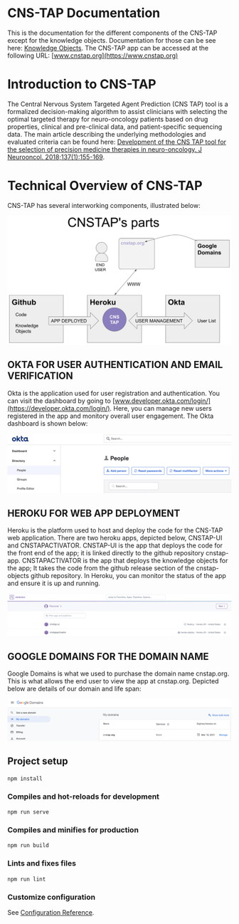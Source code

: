 # CNS-TAP Documentation

This is the documentation for the different components of the CNS-TAP except for the knowledge objects. Documentation for those can be see here: [Knowledge Objects](https://github.com/Koschmann-Lab/cnstap-objects). The CNS-TAP app can be accessed at the following URL: [www.cnstap.org](https://www.cnstap.org)

# Introduction to CNS-TAP

The Central Nervous System Targeted Agent Prediction (CNS TAP) tool is a formalized decision-making algorithm to assist clinicians with selecting the optimal targeted therapy for neuro-oncology patients based on drug properties, clinical and pre-clinical data, and patient-specific sequencing data. The main article describing the underlying methodologies and evaluated criteria can be found here: [Development of the CNS TAP tool for the selection of precision medicine therapies in neuro-oncology. J Neurooncol. 2018;137(1):155-169](https://pubmed.ncbi.nlm.nih.gov/29235051/).

# Technical Overview of CNS-TAP

CNS-TAP has several interworking components, illustrated below:

![alt text](https://github.com/Koschmann-Lab/cnstap-app/blob/master/images/Parts%20and%20landscape.png)

## OKTA FOR USER AUTHENTICATION AND EMAIL VERIFICATION

Okta is the application used for user registration and authentication. You can visit the dashboard by going to [www.developer.okta.com/login/](https://developer.okta.com/login/). Here, you can manage new users registered in the app and monitory overall user engagement. The Okta dashboard is shown below:

![alt text](https://github.com/Koschmann-Lab/cnstap-app/blob/master/images/Okta%20dashboard.png)

## HEROKU FOR WEB APP DEPLOYMENT

Heroku is the platform used to host and deploy the code for the CNS-TAP web application. There are two heroku apps, depicted below, CNSTAP-UI and CNSTAPACTIVATOR. CNSTAP-UI is the app that deploys the code for the front end of the app; it is linked directly to the github repository cnstap-app. CNSTAPACTIVATOR is the app that deploys the knowledge objects for the app; It takes the code from the github release section of the cnstap-objects github repository. In Heroku, you can monitor the status of the app and ensure it is up and running.

![alt text](https://github.com/Koschmann-Lab/cnstap-app/blob/master/images/Heroku%20dashboard.png)

## GOOGLE DOMAINS FOR THE DOMAIN NAME

Google Domains is what we used to purchase the domain name cnstap.org. This is what allows the end user to view the app at cnstap.org. Depicted below are details of our domain and life span:

![alt text](https://github.com/Koschmann-Lab/cnstap-app/blob/master/images/Google%20Domains%20dashboard.png)

## Project setup
```
npm install
```

### Compiles and hot-reloads for development
```
npm run serve
```

### Compiles and minifies for production
```
npm run build
```

### Lints and fixes files
```
npm run lint
```

### Customize configuration
See [Configuration Reference](https://cli.vuejs.org/config/).
